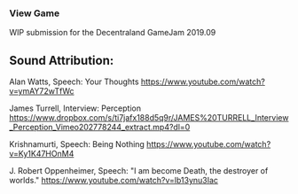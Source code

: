 
### View Game
WIP submission for the Decentraland GameJam 2019.09

## Sound Attribution:

Alan Watts, Speech: Your Thoughts
https://www.youtube.com/watch?v=ymAY72wTfWc

James Turrell, Interview: Perception https://www.dropbox.com/s/ti7jafx188d5q9r/JAMES%20TURRELL_Interview_Perception_Vimeo202778244_extract.mp4?dl=0

Krishnamurti, Speech: Being Nothing
https://www.youtube.com/watch?v=Ky1K47HOnM4

J. Robert Oppenheimer, Speech: "I am become Death, the destroyer of worlds."
https://www.youtube.com/watch?v=lb13ynu3Iac
